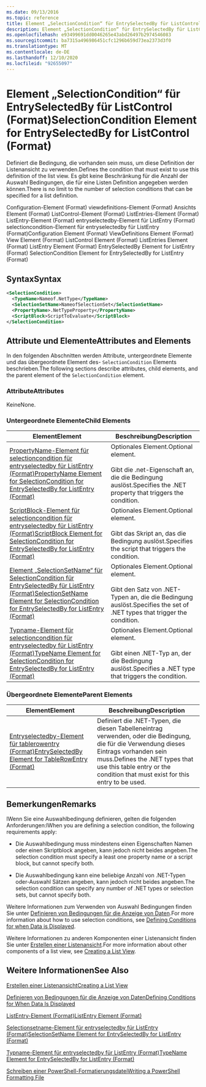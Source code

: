 ```yaml
---
ms.date: 09/13/2016
ms.topic: reference
title: Element „SelectionCondition“ für EntrySelectedBy für ListControl (Format)
description: Element „SelectionCondition“ für EntrySelectedBy für ListControl (Format)
ms.openlocfilehash: e93499691dd0046265e43abd26497b2974546083
ms.sourcegitcommit: ba7315a496986451cfc1296b659d73ea2373d3f0
ms.translationtype: MT
ms.contentlocale: de-DE
ms.lasthandoff: 12/10/2020
ms.locfileid: "92655097"
---
```

# <a name="selectioncondition-element-for-entryselectedby-for-listcontrol-format"></a><span data-ttu-id="45c85-103">Element „SelectionCondition“ für EntrySelectedBy für ListControl (Format)</span><span class="sxs-lookup"><span data-stu-id="45c85-103">SelectionCondition Element for EntrySelectedBy for ListControl (Format)</span></span>

<span data-ttu-id="45c85-104">Definiert die Bedingung, die vorhanden sein muss, um diese Definition der Listenansicht zu verwenden.</span><span class="sxs-lookup"><span data-stu-id="45c85-104">Defines the condition that must exist to use this definition of the list view.</span></span> <span data-ttu-id="45c85-105">Es gibt keine Beschränkung für die Anzahl der Auswahl Bedingungen, die für eine Listen Definition angegeben werden können.</span><span class="sxs-lookup"><span data-stu-id="45c85-105">There is no limit to the number of selection conditions that can be specified for a list definition.</span></span>

<span data-ttu-id="45c85-106">Configuration-Element (Format) viewdefinitions-Element (Format) Ansichts Element (Format) ListControl-Element (Format) ListEntries-Element (Format) ListEntry-Element (Format) entryselectedby-Element für ListEntry (Format) selectioncondition-Element für entryselectedby für ListEntry (Format)</span><span class="sxs-lookup"><span data-stu-id="45c85-106">Configuration Element (Format) ViewDefinitions Element (Format) View Element (Format) ListControl Element (Format) ListEntries Element (Format) ListEntry Element (Format) EntrySelectedBy Element for ListEntry (Format) SelectionCondition Element for EntrySelectedBy for ListEntry (Format)</span></span>

## <a name="syntax"></a><span data-ttu-id="45c85-107">Syntax</span><span class="sxs-lookup"><span data-stu-id="45c85-107">Syntax</span></span>

```xml
<SelectionCondition>
  <TypeName>Nameof.NetType</TypeName>
  <SelectionSetName>NameofSelectionSet</SelectionSetName>
  <PropertyName>.NetTypeProperty</PropertyName>
  <ScriptBlock>ScriptToEvaluate</ScriptBlock>
</SelectionCondition>
```

## <a name="attributes-and-elements"></a><span data-ttu-id="45c85-108">Attribute und Elemente</span><span class="sxs-lookup"><span data-stu-id="45c85-108">Attributes and Elements</span></span>

<span data-ttu-id="45c85-109">In den folgenden Abschnitten werden Attribute, untergeordnete Elemente und das übergeordnete Element des- `SelectionCondition` Elements beschrieben.</span><span class="sxs-lookup"><span data-stu-id="45c85-109">The following sections describe attributes, child elements, and the parent element of the `SelectionCondition` element.</span></span>

### <a name="attributes"></a><span data-ttu-id="45c85-110">Attribute</span><span class="sxs-lookup"><span data-stu-id="45c85-110">Attributes</span></span>

<span data-ttu-id="45c85-111">Keine</span><span class="sxs-lookup"><span data-stu-id="45c85-111">None.</span></span>

### <a name="child-elements"></a><span data-ttu-id="45c85-112">Untergeordnete Elemente</span><span class="sxs-lookup"><span data-stu-id="45c85-112">Child Elements</span></span>

|<span data-ttu-id="45c85-113">Element</span><span class="sxs-lookup"><span data-stu-id="45c85-113">Element</span></span>|<span data-ttu-id="45c85-114">Beschreibung</span><span class="sxs-lookup"><span data-stu-id="45c85-114">Description</span></span>|
|-------------|-----------------|
|[<span data-ttu-id="45c85-115">PropertyName-Element für selectioncondition für entryselectedby für ListEntry (Format)</span><span class="sxs-lookup"><span data-stu-id="45c85-115">PropertyName Element for SelectionCondition for EntrySelectedBy for ListEntry (Format)</span></span>](./propertyname-element-for-selectioncondition-for-entryselectedby-for-listcontrol-format.md)|<span data-ttu-id="45c85-116">Optionales Element.</span><span class="sxs-lookup"><span data-stu-id="45c85-116">Optional element.</span></span><br /><br /> <span data-ttu-id="45c85-117">Gibt die .net-Eigenschaft an, die die Bedingung auslöst.</span><span class="sxs-lookup"><span data-stu-id="45c85-117">Specifies the .NET property that triggers the condition.</span></span>|
|[<span data-ttu-id="45c85-118">ScriptBlock-Element für selectioncondition für entryselectedby für ListEntry (Format)</span><span class="sxs-lookup"><span data-stu-id="45c85-118">ScriptBlock Element for SelectionCondition for EntrySelectedBy for ListEntry (Format)</span></span>](./scriptblock-element-for-selectioncondition-for-entryselectedby-for-listcontrol-format.md)|<span data-ttu-id="45c85-119">Optionales Element.</span><span class="sxs-lookup"><span data-stu-id="45c85-119">Optional element.</span></span><br /><br /> <span data-ttu-id="45c85-120">Gibt das Skript an, das die Bedingung auslöst.</span><span class="sxs-lookup"><span data-stu-id="45c85-120">Specifies the script that triggers the condition.</span></span>|
|[<span data-ttu-id="45c85-121">Element „SelectionSetName“ für SelectionCondition für EntrySelectedBy für ListEntry (Format)</span><span class="sxs-lookup"><span data-stu-id="45c85-121">SelectionSetName Element for SelectionCondition for EntrySelectedBy for ListEntry (Format)</span></span>](./selectionsetname-element-for-selectioncondition-for-entryselectedby-for-listentry-format.md)|<span data-ttu-id="45c85-122">Optionales Element.</span><span class="sxs-lookup"><span data-stu-id="45c85-122">Optional element.</span></span><br /><br /> <span data-ttu-id="45c85-123">Gibt den Satz von .NET-Typen an, die die Bedingung auslöst.</span><span class="sxs-lookup"><span data-stu-id="45c85-123">Specifies the set of .NET types that trigger the condition.</span></span>|
|[<span data-ttu-id="45c85-124">Typname-Element für selectioncondition für entryselectedby für ListEntry (Format)</span><span class="sxs-lookup"><span data-stu-id="45c85-124">TypeName Element for SelectionCondition for EntrySelectedBy for ListEntry (Format)</span></span>](./typename-element-for-selectioncondition-for-entryselectedby-for-listcontrol-format.md)|<span data-ttu-id="45c85-125">Optionales Element.</span><span class="sxs-lookup"><span data-stu-id="45c85-125">Optional element.</span></span><br /><br /> <span data-ttu-id="45c85-126">Gibt einen .NET-Typ an, der die Bedingung auslöst.</span><span class="sxs-lookup"><span data-stu-id="45c85-126">Specifies a .NET type that triggers the condition.</span></span>|

### <a name="parent-elements"></a><span data-ttu-id="45c85-127">Übergeordnete Elemente</span><span class="sxs-lookup"><span data-stu-id="45c85-127">Parent Elements</span></span>

|<span data-ttu-id="45c85-128">Element</span><span class="sxs-lookup"><span data-stu-id="45c85-128">Element</span></span>|<span data-ttu-id="45c85-129">Beschreibung</span><span class="sxs-lookup"><span data-stu-id="45c85-129">Description</span></span>|
|-------------|-----------------|
|[<span data-ttu-id="45c85-130">Entryselectedby-Element für tablerowentry (Format)</span><span class="sxs-lookup"><span data-stu-id="45c85-130">EntrySelectedBy Element for TableRowEntry (Format)</span></span>](./entryselectedby-element-for-tablerowentry-for-tablecontrol-format.md)|<span data-ttu-id="45c85-131">Definiert die .NET-Typen, die diesen Tabelleneintrag verwenden, oder die Bedingung, die für die Verwendung dieses Eintrags vorhanden sein muss.</span><span class="sxs-lookup"><span data-stu-id="45c85-131">Defines the .NET types that use this table entry or the condition that must exist for this entry to be used.</span></span>|

## <a name="remarks"></a><span data-ttu-id="45c85-132">Bemerkungen</span><span class="sxs-lookup"><span data-stu-id="45c85-132">Remarks</span></span>

<span data-ttu-id="45c85-133">lWenn Sie eine Auswahlbedingung definieren, gelten die folgenden Anforderungen:</span><span class="sxs-lookup"><span data-stu-id="45c85-133">lWhen you are defining a selection condition, the following requirements apply:</span></span>

- <span data-ttu-id="45c85-134">Die Auswahlbedingung muss mindestens einen Eigenschaften Namen oder einen Skriptblock angeben, kann jedoch nicht beides angeben.</span><span class="sxs-lookup"><span data-stu-id="45c85-134">The selection condition must specify a least one property name or a script block, but cannot specify both.</span></span>

- <span data-ttu-id="45c85-135">Die Auswahlbedingung kann eine beliebige Anzahl von .NET-Typen oder-Auswahl Sätzen angeben, kann jedoch nicht beides angeben.</span><span class="sxs-lookup"><span data-stu-id="45c85-135">The selection condition can specify any number of .NET types or selection sets, but cannot specify both.</span></span>

<span data-ttu-id="45c85-136">Weitere Informationen zum Verwenden von Auswahl Bedingungen finden Sie unter [Definieren von Bedingungen für die Anzeige von Daten](./defining-conditions-for-displaying-data.md).</span><span class="sxs-lookup"><span data-stu-id="45c85-136">For more information about how to use selection conditions, see [Defining Conditions for when Data is Displayed](./defining-conditions-for-displaying-data.md).</span></span>

<span data-ttu-id="45c85-137">Weitere Informationen zu anderen Komponenten einer Listenansicht finden Sie unter [Erstellen einer Listenansicht](./creating-a-list-view.md).</span><span class="sxs-lookup"><span data-stu-id="45c85-137">For more information about other components of a list view, see [Creating a List View](./creating-a-list-view.md).</span></span>

## <a name="see-also"></a><span data-ttu-id="45c85-138">Weitere Informationen</span><span class="sxs-lookup"><span data-stu-id="45c85-138">See Also</span></span>

[<span data-ttu-id="45c85-139">Erstellen einer Listenansicht</span><span class="sxs-lookup"><span data-stu-id="45c85-139">Creating a List View</span></span>](./creating-a-list-view.md)

[<span data-ttu-id="45c85-140">Definieren von Bedingungen für die Anzeige von Daten</span><span class="sxs-lookup"><span data-stu-id="45c85-140">Defining Conditions for When Data Is Displayed</span></span>](./defining-conditions-for-displaying-data.md)

[<span data-ttu-id="45c85-141">ListEntry-Element (Format)</span><span class="sxs-lookup"><span data-stu-id="45c85-141">ListEntry Element (Format)</span></span>](./listentry-element-for-listcontrol-format.md)

[<span data-ttu-id="45c85-142">Selectionsetname-Element für entryselectedby für ListEntry (Format)</span><span class="sxs-lookup"><span data-stu-id="45c85-142">SelectionSetName Element for EntrySelectedBy for ListEntry (Format)</span></span>](./selectionsetname-element-for-entryselectedby-for-listcontrol-format.md)

[<span data-ttu-id="45c85-143">Typname-Element für entryselectedby für ListEntry (Format)</span><span class="sxs-lookup"><span data-stu-id="45c85-143">TypeName Element for EntrySelectedBy for ListEntry (Format)</span></span>](/powershell/scripting/developer/format/typename-element-for-entryselectedby-for-listcontrol-format)

[<span data-ttu-id="45c85-144">Schreiben einer PowerShell-Formatierungsdatei</span><span class="sxs-lookup"><span data-stu-id="45c85-144">Writing a PowerShell Formatting File</span></span>](./writing-a-powershell-formatting-file.md)
